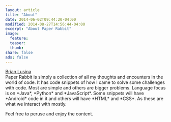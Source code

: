 ```yaml
---
layout: article
title: "About"
date: 2014-06-02T09:44:20-04:00
modified: 2014-08-27T14:56:44-04:00
excerpt: "About Paper Rabbit"
image:
  feature:
  teaser:
  thumb:
share: false
ads: false
---
```


<div class="LI-profile-badge"  data-version="v1" data-size="large" data-locale="en_US" data-type="horizontal" data-theme="dark" data-vanity="brianlusina"><a class="LI-simple-link" href='https://ke.linkedin.com/in/brianlusina?trk=profile-badge'>Brian Lusina</a></div>Paper Rabbit is simply a collection of all my thoughts and encounters in the world of code. It has code snippets of how I came to solve some challenges with code. Most are simple and others are bigger problems. Language focus is on *Java*, *Python* and *JavaScript*. Some snippets will have *Android* code in it and others will have *HTML* and *CSS*. As these are what we interact with mostly.

Feel free to peruse and enjoy the content.

